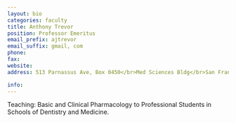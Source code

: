 ```yaml
---
layout: bio
categories: faculty
title: Anthony Trevor
position: Professor Emeritus
email_prefix: ajtrevor
email_suffix: gmail, com
phone: 
fax: 
website: 
address: 513 Parnassus Ave, Box 0450</br>Med Sciences Bldg</br>San Francisco, CA 94143-0450

info:
---
```


Teaching: Basic and Clinical Pharmacology to Professional Students in Schools of Dentistry and Medicine.


